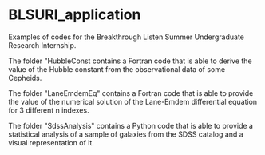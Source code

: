 # BLSURI_application
Examples of codes for the Breakthrough Listen Summer Undergraduate Research Internship. 

The folder "HubbleConst contains a Fortran code that is able to derive the value of the Hubble constant from the observational data of some Cepheids.

The folder "LaneEmdemEq" contains a Fortran code that is able to provide the value of the numerical solution of the Lane-Emdem differential equation for 3 different n indexes.

The folder "SdssAnalysis" contains a Python code that is able to provide a statistical analysis of a sample of galaxies from the SDSS catalog and a visual representation of it.
